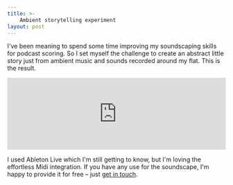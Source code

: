 ```yaml
---
title: >-
    Ambient storytelling experiment
layout: post
---
```

I've been meaning to spend some time improving my soundscaping skills for podcast scoring. So I set myself the challenge to create an abstract little story just from ambient music and sounds recorded around my flat. This is the result.

<iframe width="100%" height="166" scrolling="no" frameborder="no" allow="autoplay" src="https://w.soundcloud.com/player/?url=https%3A//api.soundcloud.com/tracks/825147007&color=%23645f54&auto_play=false&hide_related=true&show_comments=false&show_user=true&show_reposts=false&show_teaser=false"></iframe>

I used Ableton Live which I'm still getting to know, but I'm loving the effortless Midi integration. If you have any use for the soundscape, I'm happy to provide it for free – just [get in touch](mailto:hi@serafindinges.com).
